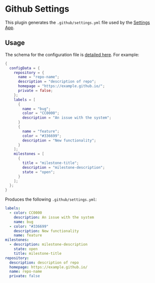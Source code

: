 # Github Settings

This plugin generates the `.github/settings.yml` file used by the [Settings
App][1].

## Usage

The schema for the configuration file is [detailed here][2]. For example:

```nix
{
  configData = {
    repository = {
      name = "repo-name";
      description = "description of repo";
      homepage = "https://example.github.io/";
      private = false;
    };
    labels = [
      {
        name = "bug";
        color = "CC0000";
        description = "An issue with the system";
      }
      {
        name = "feature";
        color = "#336699";
        description = "New functionality";
      }
    ];
    milestones = [
      {
        title = "milestone-title";
        description = "milestone-description";
        state = "open";
      }
    ];
  };
}
```

Produces the following `.github/settings.yml`:

```yaml
labels:
  - color: CC0000
    description: An issue with the system
    name: bug
  - color: "#336699"
    description: New functionality
    name: feature
milestones:
  - description: milestone-description
    state: open
    title: milestone-title
repository:
  description: description of repo
  homepage: https://example.github.io/
  name: repo-name
  private: false
```

[1]: https://github.com/probot/settings
[2]: https://github.com/probot/settings#usage
